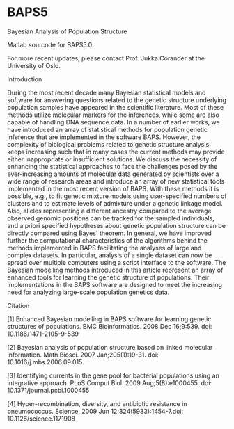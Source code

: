 # BAPS5
Bayesian Analysis of Population Structure 

Matlab sourcode for BAPS5.0. 

For more recent updates, please contact Prof. Jukka Corander at the University of Oslo.

Introduction

During the most recent decade many Bayesian statistical models and software for answering questions related to the genetic structure underlying population samples have appeared in the scientific literature. Most of these methods utilize molecular markers for the inferences, while some are also capable of handling DNA sequence data. In a number of earlier works, we have introduced an array of statistical methods for population genetic inference that are implemented in the software BAPS. However, the complexity of biological problems related to genetic structure analysis keeps increasing such that in many cases the current methods may provide either inappropriate or insufficient solutions. We discuss the necessity of enhancing the statistical approaches to face the challenges posed by the ever-increasing amounts of molecular data generated by scientists over a wide range of research areas and introduce an array of new statistical tools implemented in the most recent version of BAPS. With these methods it is possible, e.g., to fit genetic mixture models using user-specified numbers of clusters and to estimate levels of admixture under a genetic linkage model. Also, alleles representing a different ancestry compared to the average observed genomic positions can be tracked for the sampled individuals, and a priori specified hypotheses about genetic population structure can be directly compared using Bayes' theorem. In general, we have improved further the computational characteristics of the algorithms behind the methods implemented in BAPS facilitating the analyses of large and complex datasets. In particular, analysis of a single dataset can now be spread over multiple computers using a script interface to the software. The Bayesian modelling methods introduced in this article represent an array of enhanced tools for learning the genetic structure of populations. Their implementations in the BAPS software are designed to meet the increasing need for analyzing large-scale population genetics data. 

Citation

[1] Enhanced Bayesian modelling in BAPS software for learning genetic structures of populations. BMC Bioinformatics. 2008 Dec 16;9:539. doi: 10.1186/1471-2105-9-539

[2] Bayesian analysis of population structure based on linked molecular information. Math Biosci. 2007 Jan;205(1):19-31. doi: 10.1016/j.mbs.2006.09.015.

[3] Identifying currents in the gene pool for bacterial populations using an integrative approach. PLoS Comput Biol. 2009 Aug;5(8):e1000455. doi: 10.1371/journal.pcbi.1000455

[4] Hyper-recombination, diversity, and antibiotic resistance in pneumococcus. Science. 2009 Jun 12;324(5933):1454-7.doi: 10.1126/science.1171908
